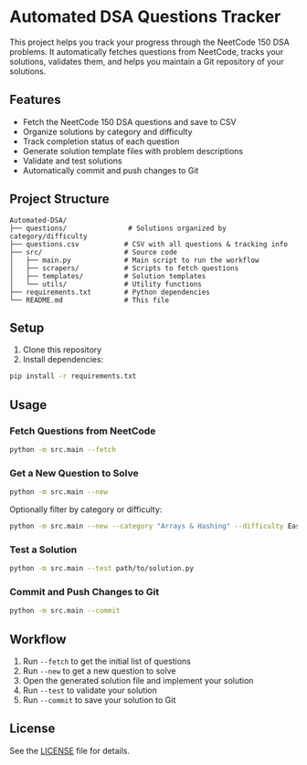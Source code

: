 # Automated DSA Questions Tracker

This project helps you track your progress through the NeetCode 150 DSA problems. It automatically fetches questions from NeetCode, tracks your solutions, validates them, and helps you maintain a Git repository of your solutions.

## Features

- Fetch the NeetCode 150 DSA questions and save to CSV
- Organize solutions by category and difficulty
- Track completion status of each question
- Generate solution template files with problem descriptions
- Validate and test solutions
- Automatically commit and push changes to Git

## Project Structure

```
Automated-DSA/
├── questions/               # Solutions organized by category/difficulty
├── questions.csv           # CSV with all questions & tracking info
├── src/                    # Source code
│   ├── main.py             # Main script to run the workflow
│   ├── scrapers/           # Scripts to fetch questions 
│   ├── templates/          # Solution templates
│   └── utils/              # Utility functions
├── requirements.txt        # Python dependencies
└── README.md               # This file
```

## Setup

1. Clone this repository
2. Install dependencies:

```bash
pip install -r requirements.txt
```

## Usage

### Fetch Questions from NeetCode

```bash
python -m src.main --fetch
```

### Get a New Question to Solve

```bash
python -m src.main --new
```

Optionally filter by category or difficulty:

```bash
python -m src.main --new --category "Arrays & Hashing" --difficulty Easy
```

### Test a Solution

```bash
python -m src.main --test path/to/solution.py
```

### Commit and Push Changes to Git

```bash
python -m src.main --commit
```

## Workflow

1. Run `--fetch` to get the initial list of questions
2. Run `--new` to get a new question to solve
3. Open the generated solution file and implement your solution
4. Run `--test` to validate your solution
5. Run `--commit` to save your solution to Git

## License

See the [LICENSE](LICENSE) file for details.
